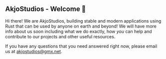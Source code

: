 ## AkjoStudios - Welcome 👋

Hi there! We are AkjoStudios, building stable and modern applications using Rust that can be used by anyone on earth and beyond! We will have more info about us soon including what we do exactly, how *you* can help and contribute to our projects and other useful resources. 

If you have any questions that you need answered right now, please email us at [akjostudios@gmx.net](mailto:akjostudios@gmx.net).
